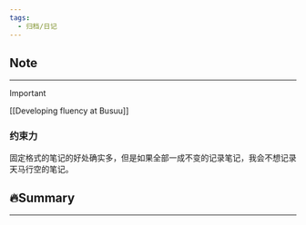 ```yaml
---
tags:
  - 归档/日记
---
```


## Note

---

> [!Important]
> [[Developing fluency at Busuu]]

### 约束力

固定格式的笔记的好处确实多，但是如果全部一成不变的记录笔记，我会不想记录天马行空的笔记。

## 🔥Summary

---
